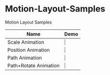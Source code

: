 # Motion-Layout-Samples
Motion Layout Samples

Name | Demo
--- | ---
Scale Animation | <img src ="https://github.com/yogeshpaliyal/Motion-Layout-Samples/blob/master/screenshots/scale_animation.gif" width="25%"/>
Position Animation | <img src ="https://github.com/yogeshpaliyal/Motion-Layout-Samples/blob/master/screenshots/position_animation.gif" width="25%"/>
Path Animation | <img src ="https://github.com/yogeshpaliyal/Motion-Layout-Samples/blob/master/screenshots/path_animation.gif" width="25%"/>
Path+Rotate Animation | <img src ="https://github.com/yogeshpaliyal/Motion-Layout-Samples/blob/master/screenshots/path_rotate_animation.gif" width="25%"/>